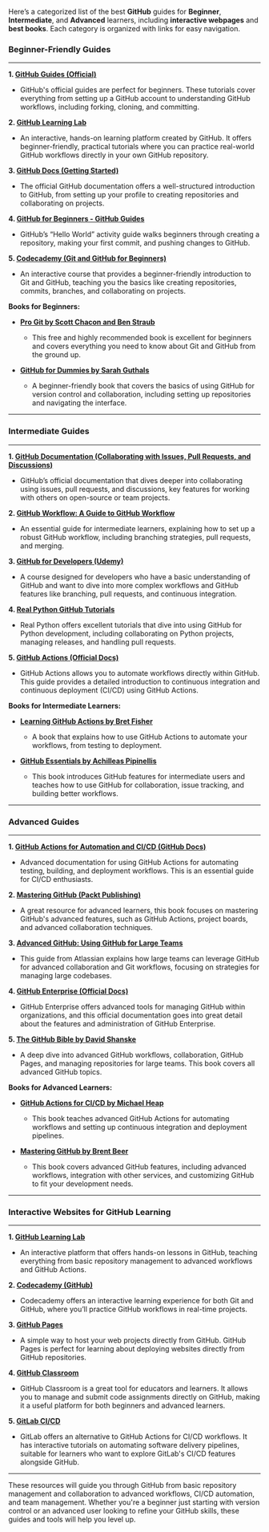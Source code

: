 Here’s a categorized list of the best **GitHub** guides for **Beginner**, **Intermediate**, and **Advanced** learners, including **interactive webpages** and **best books**. Each category is organized with links for easy navigation.

### **Beginner-Friendly Guides**
---
**1. [GitHub Guides (Official)](https://guides.github.com/)**
   - GitHub's official guides are perfect for beginners. These tutorials cover everything from setting up a GitHub account to understanding GitHub workflows, including forking, cloning, and committing.

**2. [GitHub Learning Lab](https://lab.github.com/)**
   - An interactive, hands-on learning platform created by GitHub. It offers beginner-friendly, practical tutorials where you can practice real-world GitHub workflows directly in your own GitHub repository.

**3. [GitHub Docs (Getting Started)](https://docs.github.com/en/github/getting-started-with-github)**
   - The official GitHub documentation offers a well-structured introduction to GitHub, from setting up your profile to creating repositories and collaborating on projects.

**4. [GitHub for Beginners - GitHub Guides](https://guides.github.com/activities/hello-world/)**
   - GitHub’s “Hello World” activity guide walks beginners through creating a repository, making your first commit, and pushing changes to GitHub.

**5. [Codecademy (Git and GitHub for Beginners)](https://www.codecademy.com/learn/learn-git)**
   - An interactive course that provides a beginner-friendly introduction to Git and GitHub, teaching you the basics like creating repositories, commits, branches, and collaborating on projects.

**Books for Beginners:**
   - **[Pro Git by Scott Chacon and Ben Straub](https://git-scm.com/book/en/v2)**
     - This free and highly recommended book is excellent for beginners and covers everything you need to know about Git and GitHub from the ground up.
   
   - **[GitHub for Dummies by Sarah Guthals](https://www.amazon.com/GitHub-Dummies-Sarah-Guthals/dp/1119539700)**
     - A beginner-friendly book that covers the basics of using GitHub for version control and collaboration, including setting up repositories and navigating the interface.

---

### **Intermediate Guides**
---
**1. [GitHub Documentation (Collaborating with Issues, Pull Requests, and Discussions)](https://docs.github.com/en/github/collaborating-with-issues-and-pull-requests)**
   - GitHub’s official documentation that dives deeper into collaborating using issues, pull requests, and discussions, key features for working with others on open-source or team projects.

**2. [GitHub Workflow: A Guide to GitHub Workflow](https://guides.github.com/introduction/flow/)**
   - An essential guide for intermediate learners, explaining how to set up a robust GitHub workflow, including branching strategies, pull requests, and merging.

**3. [GitHub for Developers (Udemy)](https://www.udemy.com/course/github-for-developers/)**
   - A course designed for developers who have a basic understanding of GitHub and want to dive into more complex workflows and GitHub features like branching, pull requests, and continuous integration.

**4. [Real Python GitHub Tutorials](https://realpython.com/tutorials/git/)**
   - Real Python offers excellent tutorials that dive into using GitHub for Python development, including collaborating on Python projects, managing releases, and handling pull requests.

**5. [GitHub Actions (Official Docs)](https://docs.github.com/en/github/actions)**
   - GitHub Actions allows you to automate workflows directly within GitHub. This guide provides a detailed introduction to continuous integration and continuous deployment (CI/CD) using GitHub Actions.

**Books for Intermediate Learners:**
   - **[Learning GitHub Actions by Bret Fisher](https://www.amazon.com/Learning-GitHub-Actions-Bret-Fisher/dp/1800563246)**
     - A book that explains how to use GitHub Actions to automate your workflows, from testing to deployment.

   - **[GitHub Essentials by Achilleas Pipinellis](https://www.amazon.com/GitHub-Essentials-Achilleas-Pipinellis/dp/1788621166)**
     - This book introduces GitHub features for intermediate users and teaches how to use GitHub for collaboration, issue tracking, and building better workflows.

---

### **Advanced Guides**
---
**1. [GitHub Actions for Automation and CI/CD (GitHub Docs)](https://docs.github.com/en/github/actions)**
   - Advanced documentation for using GitHub Actions for automating testing, building, and deployment workflows. This is an essential guide for CI/CD enthusiasts.

**2. [Mastering GitHub (Packt Publishing)](https://www.amazon.com/Mastering-GitHub-Advanced-Collaboration-Development/dp/1788620899)**
   - A great resource for advanced learners, this book focuses on mastering GitHub's advanced features, such as GitHub Actions, project boards, and advanced collaboration techniques.

**3. [Advanced GitHub: Using GitHub for Large Teams](https://www.atlassian.com/git/tutorials/advanced-git-workflows)**
   - This guide from Atlassian explains how large teams can leverage GitHub for advanced collaboration and Git workflows, focusing on strategies for managing large codebases.

**4. [GitHub Enterprise (Official Docs)](https://docs.github.com/en/enterprise-server@latest)**
   - GitHub Enterprise offers advanced tools for managing GitHub within organizations, and this official documentation goes into great detail about the features and administration of GitHub Enterprise.

**5. [The GitHub Bible by David Shanske](https://www.amazon.com/GitHub-Bible-David-Shanske/dp/0981547843)**
   - A deep dive into advanced GitHub workflows, collaboration, GitHub Pages, and managing repositories for large teams. This book covers all advanced GitHub topics.

**Books for Advanced Learners:**
   - **[GitHub Actions for CI/CD by Michael Heap](https://www.amazon.com/GitHub-Actions-CI-CD-Continuous-Deployment/dp/1801070707)**
     - This book teaches advanced GitHub Actions for automating workflows and setting up continuous integration and deployment pipelines.

   - **[Mastering GitHub by Brent Beer](https://www.amazon.com/Mastering-GitHub-Brent-Beer/dp/1788621750)**
     - This book covers advanced GitHub features, including advanced workflows, integration with other services, and customizing GitHub to fit your development needs.

---

### **Interactive Websites for GitHub Learning**
---
**1. [GitHub Learning Lab](https://lab.github.com/)**
   - An interactive platform that offers hands-on lessons in GitHub, teaching everything from basic repository management to advanced workflows and GitHub Actions.

**2. [Codecademy (GitHub)](https://www.codecademy.com/learn/learn-git)**
   - Codecademy offers an interactive learning experience for both Git and GitHub, where you’ll practice GitHub workflows in real-time projects.

**3. [GitHub Pages](https://pages.github.com/)**
   - A simple way to host your web projects directly from GitHub. GitHub Pages is perfect for learning about deploying websites directly from GitHub repositories.

**4. [GitHub Classroom](https://classroom.github.com/)**
   - GitHub Classroom is a great tool for educators and learners. It allows you to manage and submit code assignments directly on GitHub, making it a useful platform for both beginners and advanced learners.

**5. [GitLab CI/CD](https://docs.gitlab.com/ee/ci/)**
   - GitLab offers an alternative to GitHub Actions for CI/CD workflows. It has interactive tutorials on automating software delivery pipelines, suitable for learners who want to explore GitLab's CI/CD features alongside GitHub.

---

These resources will guide you through GitHub from basic repository management and collaboration to advanced workflows, CI/CD automation, and team management. Whether you're a beginner just starting with version control or an advanced user looking to refine your GitHub skills, these guides and tools will help you level up.